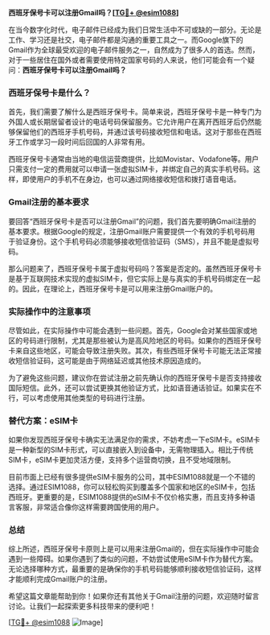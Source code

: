 **西班牙保号卡可以注册Gmail吗？[[TG💪+ @esim1088](https://t.me/s/esim1088)]**

在当今数字化时代，电子邮件已经成为我们日常生活中不可或缺的一部分。无论是工作、学习还是社交，电子邮件都是沟通的重要工具之一。而Google旗下的Gmail作为全球最受欢迎的电子邮件服务之一，自然成为了很多人的首选。然而，对于一些居住在国外或者需要使用特定国家号码的人来说，他们可能会有一个疑问：**西班牙保号卡可以注册Gmail吗？**

### 西班牙保号卡是什么？

首先，我们需要了解什么是西班牙保号卡。简单来说，西班牙保号卡是一种专门为外国人或长期居留者设计的电话号码保留服务。它允许用户在离开西班牙后仍然能够保留他们的西班牙手机号码，并通过该号码接收短信和电话。这对于那些在西班牙工作或学习一段时间后回国的人非常有用。

西班牙保号卡通常由当地的电信运营商提供，比如Movistar、Vodafone等。用户只需支付一定的费用就可以申请一张虚拟SIM卡，并绑定自己的真实手机号码。这样，即使用户的手机不在身边，也可以通过网络接收短信和拨打语音电话。

### Gmail注册的基本要求

要回答“西班牙保号卡是否可以注册Gmail”的问题，我们首先要明确Gmail注册的基本要求。根据Google的规定，注册Gmail账户需要提供一个有效的手机号码用于验证身份。这个手机号码必须能够接收短信验证码（SMS），并且不能是虚拟号码。

那么问题来了，西班牙保号卡属于虚拟号码吗？答案是否定的。虽然西班牙保号卡是基于互联网技术实现的虚拟SIM卡，但它实际上是与真实的手机号码绑定在一起的。因此，在理论上，西班牙保号卡是可以用来注册Gmail账户的。

### 实际操作中的注意事项

尽管如此，在实际操作中可能会遇到一些问题。首先，Google会对某些国家或地区的号码进行限制，尤其是那些被认为是高风险地区的号码。如果你的西班牙保号卡来自这些地区，可能会导致注册失败。其次，有些西班牙保号卡可能无法正常接收短信验证码，这可能是由于网络延迟或其他技术原因造成的。

为了避免这些问题，建议你在尝试注册之前先确认你的西班牙保号卡是否支持接收国际短信。此外，还可以尝试更换其他验证方式，比如语音通话验证。如果实在不行，可以考虑使用其他类型的号码进行注册。

### 替代方案：eSIM卡

如果你发现西班牙保号卡确实无法满足你的需求，不妨考虑一下eSIM卡。eSIM卡是一种新型的SIM卡形式，可以直接嵌入到设备中，无需物理插入。相比于传统SIM卡，eSIM卡更加灵活方便，支持多个运营商切换，且不受地域限制。

目前市面上已经有很多提供eSIM卡服务的公司，其中ESIM1088就是一个不错的选择。通过ESIM1088，你可以轻松购买到覆盖多个国家和地区的eSIM卡，包括西班牙。更重要的是，ESIM1088提供的eSIM卡不仅价格实惠，而且支持多种语言客服，非常适合像你这样需要跨国使用的用户。

### 总结

综上所述，西班牙保号卡原则上是可以用来注册Gmail的，但在实际操作中可能会遇到一些障碍。如果你遇到了类似的问题，不妨尝试使用eSIM卡作为替代方案。无论选择哪种方式，最重要的是确保你的手机号码能够顺利接收短信验证码，这样才能顺利完成Gmail账户的注册。

希望这篇文章能帮助到你！如果你还有其他关于Gmail注册的问题，欢迎随时留言讨论。让我们一起探索更多科技带来的便利吧！

[[TG💪+ @esim1088](https://t.me/s/esim1088) ![Image](https://i.postimg.cc/4NQfJmqS/Snipaste-2025-05-13-00-14-12.png)]
